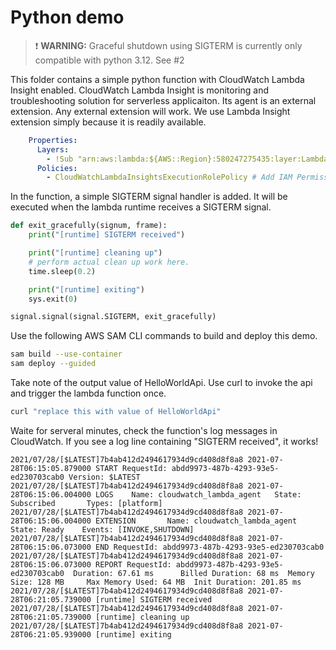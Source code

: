 # Python demo

> ❗ **WARNING:** Graceful shutdown using SIGTERM is currently only compatible with python 3.12. See #2

This folder contains a simple python function with CloudWatch Lambda Insight enabled. CloudWatch Lambda Insight is monitoring and troubleshooting solution for serverless applicaiton. Its agent is an external extension. Any external extension will work. We use Lambda Insight extension simply because it is readily available.

```yaml
    Properties:
      Layers:
        - !Sub "arn:aws:lambda:${AWS::Region}:580247275435:layer:LambdaInsightsExtension:14" # Add Lambda Insight Extension
      Policies:
        - CloudWatchLambdaInsightsExecutionRolePolicy # Add IAM Permission for Lambda Insight Extension
```

In the function, a simple SIGTERM signal handler is added. It will be executed when the lambda runtime receives a SIGTERM signal.

```python
def exit_gracefully(signum, frame): 
    print("[runtime] SIGTERM received")

    print("[runtime] cleaning up")
    # perform actual clean up work here. 
    time.sleep(0.2)

    print("[runtime] exiting")
    sys.exit(0)

signal.signal(signal.SIGTERM, exit_gracefully)

```

Use the following AWS SAM CLI commands to build and deploy this demo.

```bash
sam build --use-container
sam deploy --guided 
```

Take note of the output value of HelloWorldApi. Use curl to invoke the api and trigger the lambda function once.

```bash
curl "replace this with value of HelloWorldApi"
```

Waite for serveral minutes, check the function's log messages in CloudWatch. If you see a log line containing "SIGTERM received", it works!

```
2021/07/28/[$LATEST]7b4ab412d2494617934d9cd408d8f8a8 2021-07-28T06:15:05.879000 START RequestId: abdd9973-487b-4293-93e5-ed230703cab0 Version: $LATEST
2021/07/28/[$LATEST]7b4ab412d2494617934d9cd408d8f8a8 2021-07-28T06:15:06.004000 LOGS    Name: cloudwatch_lambda_agent   State: Subscribed       Types: [platform]
2021/07/28/[$LATEST]7b4ab412d2494617934d9cd408d8f8a8 2021-07-28T06:15:06.004000 EXTENSION       Name: cloudwatch_lambda_agent   State: Ready    Events: [INVOKE,SHUTDOWN]
2021/07/28/[$LATEST]7b4ab412d2494617934d9cd408d8f8a8 2021-07-28T06:15:06.073000 END RequestId: abdd9973-487b-4293-93e5-ed230703cab0
2021/07/28/[$LATEST]7b4ab412d2494617934d9cd408d8f8a8 2021-07-28T06:15:06.073000 REPORT RequestId: abdd9973-487b-4293-93e5-ed230703cab0  Duration: 67.61 ms      Billed Duration: 68 ms  Memory Size: 128 MB     Max Memory Used: 64 MB  Init Duration: 201.85 ms
2021/07/28/[$LATEST]7b4ab412d2494617934d9cd408d8f8a8 2021-07-28T06:21:05.739000 [runtime] SIGTERM received
2021/07/28/[$LATEST]7b4ab412d2494617934d9cd408d8f8a8 2021-07-28T06:21:05.739000 [runtime] cleaning up
2021/07/28/[$LATEST]7b4ab412d2494617934d9cd408d8f8a8 2021-07-28T06:21:05.939000 [runtime] exiting
```
